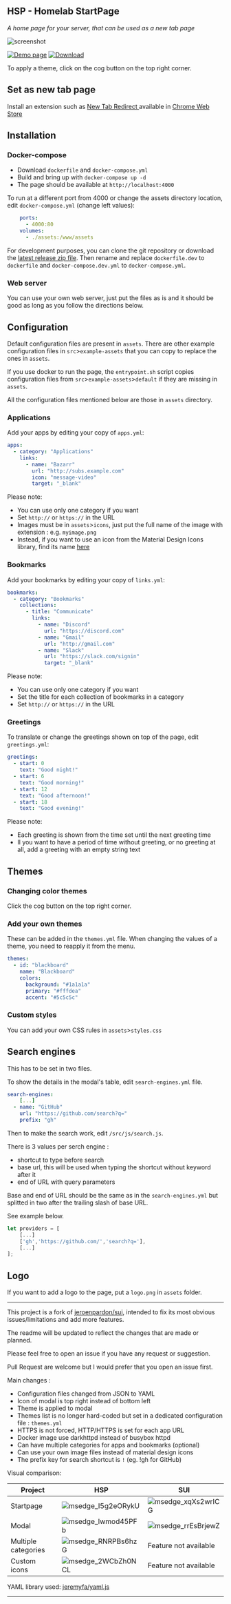 ## HSP - Homelab StartPage

*A home page for your server, that can be used as a new tab page*

![screenshot](https://user-images.githubusercontent.com/32496803/147822597-230ea628-250f-4f52-9e2e-182a7dc0c07e.jpeg)

[![Demo page](https://img.shields.io/badge/go%20to-demo%20page-blue)](https://simonporte.github.io/hsp/)
[![Download](https://img.shields.io/badge/download-latest%20version-brightgreen)](https://github.com/simonporte/hsp/archive/refs/heads/master.zip)

To apply a theme, click on the cog button on the top right corner.

## Set as new tab page

Install an extension such as [New Tab Redirect
](https://github.com/jimschubert/NewTab-Redirect) available in [Chrome Web Store](https://chrome.google.com/webstore/detail/new-tab-redirect/icpgjfneehieebagbmdbhnlpiopdcmna?hl=en)

## Installation

### Docker-compose

 - Download `dockerfile` and `docker-compose.yml`
 - Build and bring up with `docker-compose up -d`
 - The page should be available at `http://localhost:4000`

To run at a different port from 4000 or change the assets directory location, edit `docker-compose.yml` (change left values):

```yaml
    ports:
      - 4000:80
    volumes:
      - ./assets:/www/assets
```

For development purposes, you can clone the git repository or download the [latest release zip file](https://github.com/simonporte/hsp/archive/refs/heads/master.zip). Then rename and replace `dockerfile.dev` to `dockerfile` and `docker-compose.dev.yml` to `docker-compose.yml`.

### Web server

You can use your own web server, just put the files as is and it should be good as long as you follow the directions below.

## Configuration

Default configuration files are present in `assets`. There are other example configuration files in `src`>`example-assets` that you can copy to replace the ones in `assets`.

If you use docker to run the page, the `entrypoint.sh` script copies configuration files from `src`>`example-assets`>`default` if they are missing in `assets`.

All the configuration files mentioned below are those in `assets` directory.

### Applications

Add your apps by editing your copy of `apps.yml`:

```yaml
apps:
  - category: "Applications"
    links:
      - name: "Bazarr"
        url: "http://subs.example.com"
        icon: "message-video"
        target: "_blank"
```

Please note:

- You can use only one category if you want
- Set `http://` or `https://` in the URL
- Images must be in `assets`>`icons`, just put the full name of the image with extension : e.g. `myimage.png`
- Instead, if you want to use an icon from the Material Design Icons library, find its name [here](https://materialdesignicons.com/)

### Bookmarks

Add your bookmarks by editing your copy of `links.yml`:

```yaml
bookmarks:
  - category: "Bookmarks"
    collections:
      - title: "Communicate"
        links:
          - name: "Discord"
            url: "https://discord.com"
          - name: "Gmail"
            url: "http://gmail.com"
          - name: "Slack"
            url: "https://slack.com/signin"
            target: "_blank"
```

Please note:

- You can use only one category if you want
- Set the title for each collection of bookmarks in a category
- Set `http://` or `https://` in the URL

### Greetings

To translate or change the greetings shown on top of the page, edit `greetings.yml`:

```yaml
greetings:
  - start: 0
    text: "Good night!"
  - start: 6
    text: "Good morning!"
  - start: 12
    text: "Good afternoon!"
  - start: 18
    text: "Good evening!"
```

Please note:

- Each greeting is shown from the time set until the next greeting time
- Il you want to have a period of time without greeting, or no greeting at all, add a greeting with an empty string text

## Themes

### Changing color themes

Click the cog button on the top right corner.

### Add your own themes

These can be added in the `themes.yml` file. When changing the values of a theme, you need to reapply it from the menu.

```yaml
themes:
  - id: "blackboard"
    name: "Blackboard"
    colors:
      background: "#1a1a1a"
      primary: "#fffdea"
      accent: "#5c5c5c"
```

### Custom styles

You can add your own CSS rules in `assets`>`styles.css`

## Search engines

This has to be set in two files.

To show the details in the modal's table, edit `search-engines.yml` file.

```yaml
search-engines:
    [...]
  - name: "GitHub"
    url: "https://github.com/search?q="
    prefix: "gh"
```

Then to make the search work, edit `/src/js/search.js`.

There is 3 values per serch engine :

- shortcut to type before search
- base url, this will be used when typing the shortcut without keyword after it
- end of URL with query parameters

Base and end of URL should be the same as in the `search-engines.yml` but splitted in two after the trailing slash of base URL.

See example below.

```javascript
let providers = [
    [...]
	['gh','https://github.com/','search?q='],
	[...]
];
```

## Logo

If you want to add a logo to the page, put a `logo.png` in `assets` folder.

---

This project is a fork of [jeroenpardon/sui](https://github.com/jeroenpardon/sui), intended to fix its most obvious issues/limitations and add more features.

The readme will be updated to reflect the changes that are made or planned.

Please feel free to open an issue if you have any request or suggestion.

Pull Request are welcome but I would prefer that you open an issue first.

Main changes :

- Configuration files changed from JSON to YAML
- Icon of modal is top right instead of bottom left
- Theme is applied to modal
- Themes list is no longer hard-coded but set in a dedicated configuration file : `themes.yml`
- HTTPS is not forced, HTTP/HTTPS is set for each app URL
- Docker image use darkhttpd instead of busybox httpd
- Can have multiple categories for apps and bookmarks (optional)
- Can use your own image files instead of material design icons
- The prefix key for search shortcut is `!` (eg. !gh for GitHub)

Visual comparison:

Project|HSP|SUI
-|-|-
Startpage|![msedge_I5g2eORykU](https://user-images.githubusercontent.com/32496803/134809624-c21f29c8-c9f6-429c-b09b-7d02de9c7f32.png)|![msedge_xqXs2wrICG](https://user-images.githubusercontent.com/32496803/134809359-5baee52c-b57e-400f-9ecd-8344074a8909.png)
Modal|![msedge_lwmod45PFb](https://user-images.githubusercontent.com/32496803/134809371-e37075d1-0a8a-4be7-87a6-99b3a1e7f776.png)|![msedge_rrEsBrjewZ](https://user-images.githubusercontent.com/32496803/134809362-791d076f-d89c-46e7-b479-c8b8011184da.png)
Multiple categories|![msedge_RNRPBs6hzG](https://user-images.githubusercontent.com/32496803/135135100-aa87d629-f822-4545-808a-099a4c408274.png)|Feature not available
Custom icons|![msedge_2WCbZh0NCL](https://user-images.githubusercontent.com/79142547/135339255-a11ff772-3558-4e10-947d-1049eb3d1295.png)|Feature not available




YAML library used: [jeremyfa/yaml.js](https://github.com/jeremyfa/yaml.js)

---